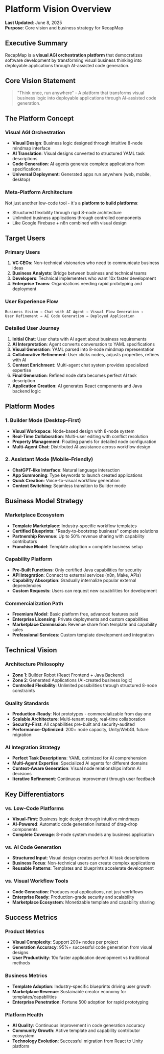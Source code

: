 # Platform Vision Overview

**Last Updated**: June 8, 2025  
**Purpose**: Core vision and business strategy for RecapMap

## Executive Summary

RecapMap is a **visual AGI orchestration platform** that democratizes software development by transforming visual business thinking into deployable applications through AI-assisted code generation.

## Core Vision Statement

> "Think once, run anywhere" - A platform that transforms visual business logic into deployable applications through AI-assisted code generation.

## The Platform Concept

### Visual AGI Orchestration
- **Visual Design**: Business logic designed through intuitive 8-node mindmap interface
- **AI Translation**: Visual designs converted to structured YAML task descriptions
- **Code Generation**: AI agents generate complete applications from specifications
- **Universal Deployment**: Generated apps run anywhere (web, mobile, desktop)

### Meta-Platform Architecture
Not just another low-code tool - it's a **platform to build platforms**:
- Structured flexibility through rigid 8-node architecture
- Unlimited business applications through controlled components
- Like Google Firebase + n8n combined with visual design

## Target Users

### Primary Users
1. **VC CEOs**: Non-technical visionaries who need to communicate business ideas
2. **Business Analysts**: Bridge between business and technical teams  
3. **Developers**: Technical implementers who want 10x faster development
4. **Enterprise Teams**: Organizations needing rapid prototyping and deployment

### User Experience Flow
```
Business Vision → Chat with AI Agent → Visual Flow Generation → 
User Refinement → AI Code Generation → Deployed Application
```

### Detailed User Journey
1. **Initial Chat**: User chats with AI agent about business requirements
2. **AI Interpretation**: Agent converts conversation to YAML specifications
3. **Visual Generation**: YAML parsed into 8-node mindmap representation
4. **Collaborative Refinement**: User clicks nodes, adjusts properties, refines with AI
5. **Context Enrichment**: Multi-agent chat system provides specialized expertise
6. **Final Generation**: Refined node data becomes perfect AI task description
7. **Application Creation**: AI generates React components and Java backend logic

## Platform Modes

### 1. Builder Mode (Desktop-First)
- **Visual Workspace**: Node-based design with 8-node system
- **Real-Time Collaboration**: Multi-user editing with conflict resolution
- **Property Management**: Floating panels for detailed node configuration
- **Multi-Agent Chat**: Distributed AI assistance across workflow design

### 2. Assistant Mode (Mobile-Friendly)
- **ChatGPT-like Interface**: Natural language interaction
- **App Summoning**: Type keywords to launch created applications
- **Quick Creation**: Voice-to-visual workflow generation
- **Context Switching**: Seamless transition to Builder mode

## Business Model Strategy

### Marketplace Ecosystem
- **Template Marketplace**: Industry-specific workflow templates
- **Certified Blueprints**: "Ready-to-bootstrap business" complete solutions
- **Partnership Revenue**: Up to 50% revenue sharing with capability contributors
- **Franchise Model**: Template adoption = complete business setup

### Capability Platform
- **Pre-Built Functions**: Only certified Java capabilities for security
- **API Integration**: Connect to external services (n8n, Make, APIs)
- **Capability Absorption**: Gradually internalize popular external dependencies
- **Custom Requests**: Users can request new capabilities for development

### Commercialization Path
- **Freemium Model**: Basic platform free, advanced features paid
- **Enterprise Licensing**: Private deployments and custom capabilities
- **Marketplace Commission**: Revenue share from template and capability sales
- **Professional Services**: Custom template development and integration

## Technical Vision

### Architecture Philosophy
- **Zone 1**: Builder Robot (React Frontend + Java Backend)
- **Zone 2**: Generated Applications (AI-created business logic)
- **Controlled Flexibility**: Unlimited possibilities through structured 8-node constraints

### Quality Standards
- **Production-Ready**: Not prototypes - commercializable from day one
- **Scalable Architecture**: Multi-tenant ready, real-time collaboration
- **Security-First**: All capabilities pre-built and security-audited
- **Performance-Optimized**: 200+ node capacity, Unity/WebGL future migration

### AI Integration Strategy
- **Perfect Task Descriptions**: YAML optimized for AI comprehension
- **Multi-Agent Expertise**: Specialized AI agents for different domains
- **Context-Aware Generation**: Visual node relationships inform AI decisions
- **Iterative Refinement**: Continuous improvement through user feedback

## Key Differentiators

### vs. Low-Code Platforms
- **Visual-First**: Business logic design through intuitive mindmaps
- **AI-Powered**: Automatic code generation instead of drag-drop components
- **Complete Coverage**: 8-node system models any business application

### vs. AI Code Generation
- **Structured Input**: Visual design creates perfect AI task descriptions
- **Business Focus**: Non-technical users can create complex applications
- **Reusable Patterns**: Templates and blueprints accelerate development

### vs. Visual Workflow Tools
- **Code Generation**: Produces real applications, not just workflows
- **Enterprise Ready**: Production-grade security and scalability
- **Marketplace Ecosystem**: Monetizable template and capability sharing

## Success Metrics

### Product Metrics
- **Visual Complexity**: Support 200+ nodes per project
- **Generation Accuracy**: 95%+ successful code generation from visual designs
- **User Productivity**: 10x faster application development vs traditional methods

### Business Metrics
- **Template Adoption**: Industry-specific blueprints driving user growth
- **Marketplace Revenue**: Sustainable creator economy for templates/capabilities
- **Enterprise Penetration**: Fortune 500 adoption for rapid prototyping

### Platform Health
- **AI Quality**: Continuous improvement in code generation accuracy
- **Community Growth**: Active template and capability contributor ecosystem
- **Technology Evolution**: Successful migration from React to Unity platform
